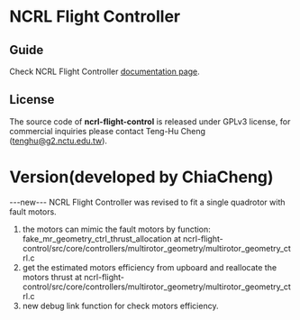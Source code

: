 # NCRL Flight Controller

## Guide

Check NCRL Flight Controller [documentation page](https://c-shengwen-tw.gitbook.io/ncrl-flight-controller/).

## License

The source code of **ncrl-flight-control** is released under GPLv3 license, for commercial inquiries please contact Teng-Hu Cheng (tenghu@g2.nctu.edu.tw).

# Version(developed by ChiaCheng)
---new---
NCRL Flight Controller was revised to fit a single quadrotor with fault motors.
1. the motors can mimic the fault motors by function: fake_mr_geometry_ctrl_thrust_allocation at 
ncrl-flight-control/src/core/controllers/multirotor_geometry/multirotor_geometry_ctrl.c
2. get the estimated motors efficiency from upboard and reallocate the motors thrust at
ncrl-flight-control/src/core/controllers/multirotor_geometry/multirotor_geometry_ctrl.c
3. new debug link function for check motors efficiency.
  

